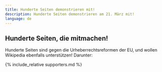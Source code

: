```yaml
---
title: Hunderte Seiten demonstrieren mit!
description: Hunderte Seiten demonstrieren am 21. März mit!
language: de
---
```


## Hunderte Seiten, die mitmachen!

Hunderte Seiten sind gegen die Urheberrechtsreformen der EU, und wollen Wikipedia ebenfalls unterstützen! Darunter:

{% include_relative supporters.md %}
